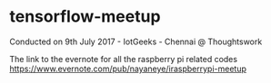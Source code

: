 # tensorflow-meetup
Conducted on 9th July 2017 - IotGeeks - Chennai @ Thoughtswork  

The link to the evernote for all the raspberry pi related codes
https://www.evernote.com/pub/nayaneye/iraspberrypi-meetup
